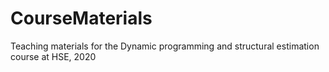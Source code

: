 # CourseMaterials
Teaching materials for the Dynamic programming and structural estimation course at HSE, 2020
